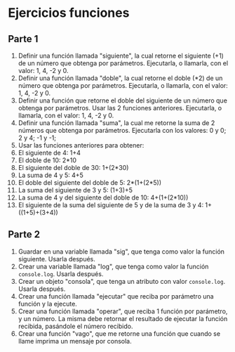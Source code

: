 # Ejercicios funciones

## Parte 1

1. Definir una función llamada "siguiente", la cual retorne el siguiente (+1) de un número que obtenga por parámetros. Ejecutarla, o llamarla, con el valor: 1, 4, -2 y 0.
2. Definir una función llamada "doble", la cual retorne el doble (*2) de un número que obtenga por parámetros. Ejecutarla, o llamarla, con el valor: 1, 4, -2 y 0.
3. Definir una función que retorne el doble del siguiente de un número que obtenga por parámetros. Usar las 2 funciones anteriores.  Ejecutarla, o llamarla, con el valor: 1, 4, -2 y 0.
4. Definir una función llamada "suma", la cual me retorne la suma de 2 números que obtenga por parámetros.  Ejecutarla con los valores: 0 y 0; 2 y 4; -1 y -1;
5. Usar las funciones anteriores para obtener:
  1. El siguiente de 4: 1+4
  2. El doble de 10: 2*10
  3. El siguiente del doble de 30: 1+(2*30)
  4. La suma de 4 y 5: 4+5
  5. El doble del siguiente del doble de 5: 2*(1+(2*5))
  6. La suma del siguiente de 3 y 5: (1+3)+5
  7. La suma de 4 y del siguiente del doble de 10: 4+(1+(2*10))
  8. El siguiente de la suma del siguiente de 5 y de la suma de 3 y 4: 1+((1+5)+(3+4))

## Parte 2

1. Guardar en una variable llamada "sig", que tenga como valor la función siguiente. Usarla después.
2. Crear una variable llamada "log", que tenga como valor la función `console.log`. Usarla después.
3. Crear un objeto "consola", que tenga un atributo con valor `console.log`. Usarla después.
5. Crear una función llamada "ejecutar" que reciba por parámetro una función y la ejecute.
4. Crear una función llamada "operar", que reciba 1 función por parámetro, y un número. La misma debe retornar el resultado de ejecutar la función recibida, pasándole el número recibido.
5. Crear una función "vago", que me retorne una función que cuando se llame imprima un mensaje por consola.
